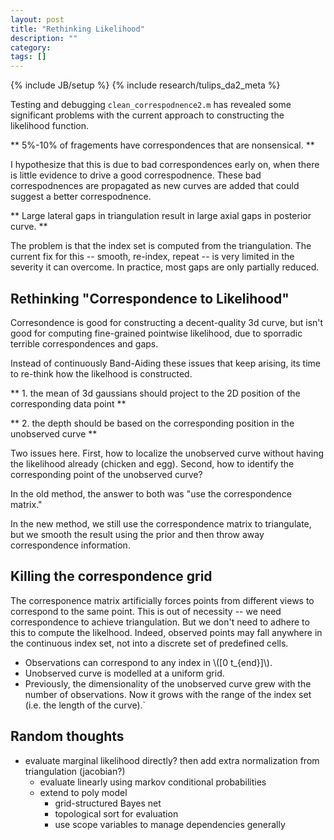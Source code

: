 ```yaml
---
layout: post
title: "Rethinking Likelihood"
description: ""
category: 
tags: []
---
```

{% include JB/setup %}
{% include research/tulips_da2_meta %}

Testing and debugging `clean_correspodnence2.m` has revealed some significant problems with the current approach to constructing the likelihood function.

** 5%-10% of fragements have correspondences that are nonsensical. **

I hypothesize that this is due to bad correspondences early on, when there is little evidence to drive a good correspodnence.  These bad correspodnences are propagated as new curves are added that could suggest a better correspodnence.

** Large lateral gaps in triangulation result in large axial gaps in posterior curve.  **

The problem is that the index set is computed from the triangulation.  The current fix for this -- smooth, re-index, repeat -- is very limited in the severity it can overcome.  In practice, most gaps are only partially reduced.

Rethinking "Correspondence to Likelihood"
-------------------------------------------

Corresondence is good for constructing a decent-quality 3d curve, but isn't good for computing fine-grained pointwise likelihood, due to sporradic terrible correspondences and gaps.

Instead of continuously Band-Aiding these issues that keep arising, its time to re-think how the likelhood is constructed.  

** 1. the mean of 3d gaussians should project to the 2D position of the corresponding data point **

** 2. the depth should be based on the corresponding position in the unobserved curve **

Two issues here.  First, how to localize the unobserved curve without having the likelihood already (chicken and egg).  Second, how to identify the corresponding point of the unobserved curve?  

In the old method, the answer to both was "use the correspondence matrix." 

In the new method, we still use the correspondence matrix to triangulate, but we smooth the result using the prior and then throw away correspondence information.  



Killing the correspondence grid
--------------------------------

The corresponence matrix artificially forces points from different views to correspond to the same point.  This is out of necessity -- we need correspondence to achieve triangulation.  But we don't need to adhere to this to compute the likelhood.  Indeed, observed points may fall anywhere in the continuous index set, not into a discrete set of predefined cells.  

* Observations can correspond to any index in \\([0 t_{end}]\\).
* Unobserved curve is modelled at a uniform grid.
* Previously, the dimensionality of the unobserved curve grew with the number of observations. Now it grows with the range of the index set (i.e. the length of the curve).`


Random thoughts
------------------

* evaluate marginal likelihood directly?  then add extra normalization from triangulation (jacobian?)
    * evaluate linearly using markov conditional probabilities
    * extend to poly model
        * grid-structured Bayes net 
        * topological sort for evaluation
        * use scope variables to manage dependencies generally





